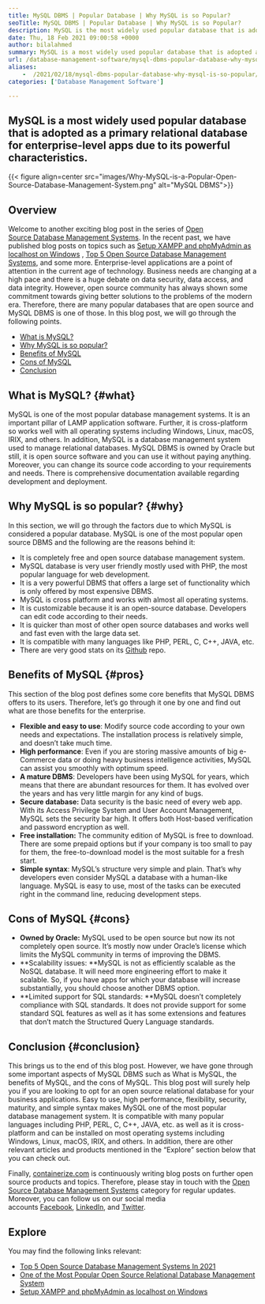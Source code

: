 ```yaml
---
title: MySQL DBMS | Popular Database | Why MySQL is so Popular?
seoTitle: MySQL DBMS | Popular Database | Why MySQL is so Popular?
description: MySQL is the most widely used popular database that is adopted as a primary relational database for enterprise-level apps due to its powerful characteristics.
date: Thu, 18 Feb 2021 09:00:58 +0000
author: bilalahmed
summary: MySQL is a most widely used popular database that is adopted as a primary relational database for enterprise-level apps due to its powerful characteristics.
url: /database-management-software/mysql-dbms-popular-database-why-mysql-is-so-popular/
aliases: 
    -  /2021/02/18/mysql-dbms-popular-database-why-mysql-is-so-popular/
categories: ['Database Management Software']

---
```

## MySQL is a most widely used popular database that is adopted as a primary relational database for enterprise-level apps due to its powerful characteristics.

{{< figure align=center src="images/Why-MySQL-is-a-Popular-Open-Source-Database-Management-System.png" alt="MySQL DBMS">}}  

## Overview

Welcome to another exciting blog post in the series of [Open Source Database Management Systems][1]. In the recent past, we have published blog posts on topics such as [Setup XAMPP and phpMyAdmin as localhost on Windows][2] , [Top 5 Open Source Database Management Systems][3], and some more. Enterprise-level applications are a point of attention in the current age of technology. Business needs are changing at a high pace and there is a huge debate on data security, data access, and data integrity. However, open source community has always shown some commitment towards giving better solutions to the problems of the modern era. Therefore, there are many popular databases that are open source and MySQL DBMS is one of those. In this blog post, we will go through the following points.

  * [What is MySQL?][4]
  * [Why MySQL is so popular?][5]
  * [Benefits of MySQL][6]
  * [Cons of MySQL][7]
  * [Conclusion][8]

## What is MySQL? {#what}

MySQL is one of the most popular database management systems. It is an important pillar of LAMP application software. Further, it is cross-platform so works well with all operating systems including Windows, Linux, macOS, IRIX, and others. In addition, MySQL is a database management system used to manage relational databases. MySQL DBMS is owned by Oracle but still, it is open source software and you can use it without paying anything. Moreover, you can change its source code according to your requirements and needs. There is comprehensive documentation available regarding development and deployment.

## Why MySQL is so popular? {#why}

In this section, we will go through the factors due to which MySQL is considered a popular database. MySQL is one of the most popular open source DBMS and the following are the reasons behind it:

  * It is completely free and open source database management system.
  * MySQL database is very user friendly mostly used with PHP, the most popular language for web development.
  * It is a very powerful DBMS that offers a large set of functionality which is only offered by most expensive DBMS.
  * MySQL is cross platform and works with almost all operating systems.
  * It is customizable because it is an open-source database. Developers can edit code according to their needs.
  * It is quicker than most of other open source databases and works well and fast even with the large data set.
  * It is compatible with many languages like PHP, PERL, C, C++, JAVA, etc.
  * There are very good stats on its [Github][9] repo. 

## Benefits of MySQL {#pros}

This section of the blog post defines some core benefits that MySQL DBMS offers to its users. Therefore, let’s go through it one by one and find out what are those benefits for the enterprise. 

  * **Flexible and easy to use**: Modify source code according to your own needs and expectations. The installation process is relatively simple, and doesn’t take much time.
  * **High performance**: Even if you are storing massive amounts of big e-Commerce data or doing heavy business intelligence activities, MySQL can assist you smoothly with optimum speed.
  * **A mature DBMS**: Developers have been using MySQL for years, which means that there are abundant resources for them. It has evolved over the years and has very little margin for any kind of bugs.
  * **Secure database:** Data security is the basic need of every web app. With its Access Privilege System and User Account Management, MySQL sets the security bar high. It offers both Host-based verification and password encryption as well.
  * **Free installation:** The community edition of MySQL is free to download. There are some prepaid options but if your company is too small to pay for them, the free-to-download model is the most suitable for a fresh start.
  * **Simple syntax**: MySQL’s structure very simple and plain. That’s why developers even consider MySQL a database with a human-like language. MySQL is easy to use, most of the tasks can be executed right in the command line, reducing development steps.

## Cons of MySQL {#cons}

  * **Owned by Oracle:** MySQL used to be open source but now its not completely open source. It’s mostly now under Oracle’s license which limits the MySQL community in terms of improving the DBMS.
  * **Scalability issues: **MySQL is not as efficiently scalable as the NoSQL database. It will need more engineering effort to make it scalable. So, if you have apps for which your database will increase substantially, you should choose another DBMS option.
  * **Limited support for SQL standards: **MySQL doesn’t completely compliance with SQL standards. It does not provide support for some standard SQL features as well as it has some extensions and features that don’t match the Structured Query Language standards.

## Conclusion {#conclusion}

This brings us to the end of this blog post. However, we have gone through some important aspects of MySQL DBMS such as What is MySQL, the benefits of MySQL, and the cons of MySQL. This blog post will surely help you if you are looking to opt for an open source relational database for your business applications. Easy to use, high performance, flexibility, security, maturity, and simple syntax makes MySQL one of the most popular database management system. It is compatible with many popular languages including PHP, PERL, C, C++, JAVA, etc. as well as it is cross-platform and can be installed on most operating systems including Windows, Linux, macOS, IRIX, and others. In addition, there are other relevant articles and products mentioned in the “Explore” section below that you can check out.

Finally, [containerize.com][10] is continuously writing blog posts on further open source products and topics. Therefore, please stay in touch with the [Open Source Database Management Systems][11] category for regular updates. Moreover, you can follow us on our social media accounts [Facebook][12], [LinkedIn][13], and [Twitter][14].

## Explore

You may find the following links relevant:

  * [Top 5 Open Source Database Management Systems In 2021][3]
  * [One of the Most Popular Open Source Relational Database Management System][15]
  * [Setup XAMPP and phpMyAdmin as localhost on Windows][2]

 [1]: https://blog.containerize.com/category/database-management-software/
 [2]: https://blog.containerize.com/2020/10/26/how-to-setup-xampp-and-phpmyadmin-as-localhost-on-windows/
 [3]: https://blog.containerize.com/2021/02/12/top-5-open-source-dbms-software-in-2021-mysql-and-alternatives/
 [4]: #what
 [5]: #why
 [6]: #pros
 [7]: #cons
 [8]: #conclusion
 [9]: https://github.com/mysql/mysql-server
 [10]: https://www.containerize.com/
 [11]: https://products.containerize.com/database-management-system
 [12]: https://web.facebook.com/containerize
 [13]: https://www.linkedin.com/company/containerize/
 [14]: https://twitter.com/containerize_co
 [15]: https://products.containerize.com/database-management-system/mysql